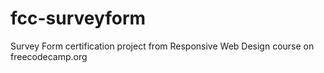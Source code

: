 # fcc-surveyform
Survey Form certification project from Responsive Web Design course on freecodecamp.org
